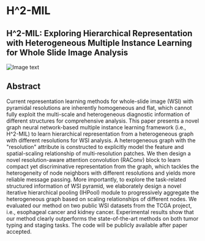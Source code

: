 # H^2-MIL
## H^2-MIL: Exploring Hierarchical Representation with Heterogeneous Multiple Instance Learning for Whole Slide Image Analysis


![Image text](https://github.com/qweghj123/H2-MIL/blob/main/overview.png)

## Abstract

Current representation learning methods for whole-slide image (WSI) with pyramidal resolutions are inherently homogeneous and flat, which cannot fully exploit the multi-scale and heterogeneous diagnostic information of different structures for comprehensive analysis. This paper presents a novel graph neural network-based multiple instance learning framework (i.e., H^2-MIL) to learn hierarchical representation from a heterogeneous graph with different resolutions for WSI analysis. A heterogeneous graph with the "resolution" attribute is constructed to explicitly model the feature and spatial-scaling relationship of multi-resolution patches. We then design a novel resolution-aware attention convolution (RAConv) block to learn compact yet discriminative representation from the graph, which tackles the heterogeneity of node neighbors with different resolutions and yields more reliable message passing. More importantly, to explore the task-related structured information of WSI pyramid, we elaborately design a novel iterative hierarchical pooling (IHPool) module to progressively aggregate the heterogeneous graph based on scaling relationships of different nodes. We evaluated our method on two public WSI datasets from the TCGA project, i.e., esophageal cancer and kidney cancer. Experimental results show that our method clearly outperforms the state-of-the-art methods on both tumor typing and staging tasks. The code will be publicly available after paper accepted.
